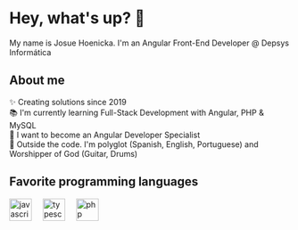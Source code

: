 <h1 align="left">Hey, what's up? 👋</h1>


<p align="left">My name is Josue Hoenicka. I'm an Angular Front-End Developer @ Depsys Informática</p>

<h2 align="left">About me</h2>


<p align="left">✨ Creating solutions since 2019<br>📚 I'm currently learning Full-Stack Development with Angular, PHP & MySQL<br>🎯 I want to become an Angular Developer Specialist<br>🎲 Outside the code. I'm polyglot (Spanish, English, Portuguese) and Worshipper of God (Guitar, Drums)</p>


<h2 align="left">Favorite programming languages</h2>


<div align="left">
  <img src="https://cdn.jsdelivr.net/gh/devicons/devicon/icons/javascript/javascript-original.svg" height="40" alt="javascript logo"  />
  <img width="12" />
  <img src="https://cdn.jsdelivr.net/gh/devicons/devicon/icons/typescript/typescript-original.svg" height="40" alt="typescript logo"  />
  <img width="12" />
  <img src="https://cdn.jsdelivr.net/gh/devicons/devicon/icons/php/php-original.svg" height="40" alt="php logo"  />
</div>
